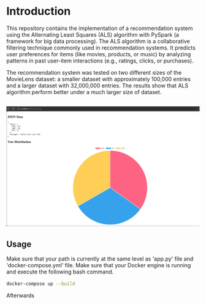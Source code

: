 # Introduction

This repository contains the implementation of a recommendation system using the Alternating Least Squares (ALS) algorithm with PySpark (a framework for big data processing). The ALS algorithm is a collaborative filtering technique commonly used in recommendation systems. It predicts user preferences for items (like movies, products, or music) by analyzing patterns in past user-item interactions (e.g., ratings, clicks, or purchases).

The recommendation system was tested on two different sizes of the MovieLens dataset: a smaller dataset with approximately 100,000 entries and a larger dataset with 32,000,000 entries. The results show that ALS algorithm perform better under a much larger size of dataset.

![Flowchart](Voting_System.jpg)
---

## Usage

Make sure that your path is currently at the same level as 'app.py' file and 'docker-compose.yml' file. Make sure that your Docker engine is running and execute the following bash command.

```bash
docker-compose up --build
```
Afterwards
